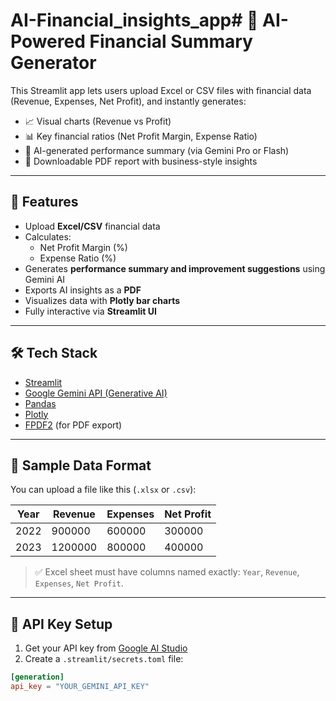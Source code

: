 # AI-Financial_insights_app# 💼 AI-Powered Financial Summary Generator

This Streamlit app lets users upload Excel or CSV files with financial data (Revenue, Expenses, Net Profit), and instantly generates:

- 📈 Visual charts (Revenue vs Profit)
- 📊 Key financial ratios (Net Profit Margin, Expense Ratio)
- 🤖 AI-generated performance summary (via Gemini Pro or Flash)
- 📄 Downloadable PDF report with business-style insights

---

## 🚀 Features

- Upload **Excel/CSV** financial data
- Calculates:
  - Net Profit Margin (%)
  - Expense Ratio (%)
- Generates **performance summary and improvement suggestions** using Gemini AI
- Exports AI insights as a **PDF**
- Visualizes data with **Plotly bar charts**
- Fully interactive via **Streamlit UI**

---

## 🛠️ Tech Stack

- [Streamlit](https://streamlit.io/)
- [Google Gemini API (Generative AI)](https://ai.google.dev/)
- [Pandas](https://pandas.pydata.org/)
- [Plotly](https://plotly.com/)
- [FPDF2](https://py-pdf.github.io/fpdf2/) (for PDF export)

---

## 📂 Sample Data Format

You can upload a file like this (`.xlsx` or `.csv`):

| Year | Revenue | Expenses | Net Profit |
|------|---------|----------|------------|
| 2022 | 900000  | 600000   | 300000     |
| 2023 | 1200000 | 800000   | 400000     |

> ✅ Excel sheet must have columns named exactly: `Year`, `Revenue`, `Expenses`, `Net Profit`.

---

## 🔐 API Key Setup

1. Get your API key from [Google AI Studio](https://makersuite.google.com/app/apikey)
2. Create a `.streamlit/secrets.toml` file:

```toml
[generation]
api_key = "YOUR_GEMINI_API_KEY"
